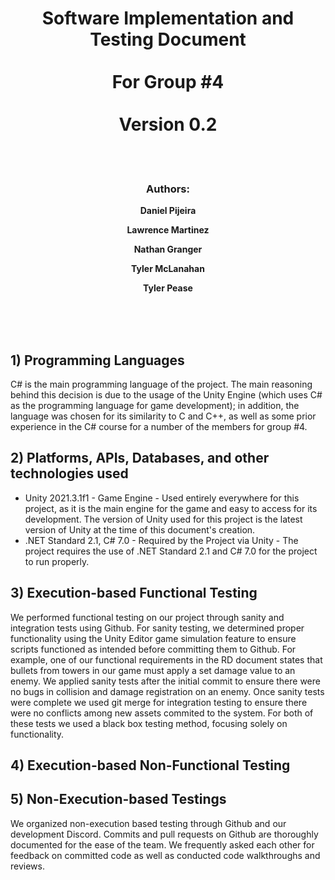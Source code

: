 <div align="center">

# Software Implementation and Testing Document <br> <br> For Group #4 <br> <br> Version 0.2

<br>
<br>

### Authors:

**Daniel Pijeira**
<br>

**Lawrence Martinez**
<br>

**Nathan Granger**
<br>

**Tyler McLanahan**
<br>

**Tyler Pease**
<br>

</div>
<br>
<br>
<br>

## 1) Programming Languages

C# is the main programming language of the project. The main reasoning behind this decision is due to the usage of the Unity Engine (which uses C# as the programming language for game development); in addition, the language was chosen for its similarity to C and C++, as well as some prior experience in the C# course for a number of the members for group #4.

## 2) Platforms, APIs, Databases, and other technologies used

* Unity 2021.3.1f1 - Game Engine - Used entirely everywhere for this project, as it is the main engine for the game and easy to access for its development. The version of Unity used for this project is the latest version of Unity at the time of this document's creation.
* .NET Standard 2.1, C# 7.0 - Required by the Project via Unity - The project requires the use of .NET Standard 2.1 and C# 7.0 for the project to run properly.

## 3) Execution-based Functional Testing

We performed functional testing on our project through sanity and integration tests using Github. For sanity testing, we determined proper functionality using the Unity Editor game simulation feature to ensure scripts functioned as intended before committing them to Github. For example, one of our functional requirements in the RD document states that bullets from towers in our game must apply a set damage value to an enemy. We applied sanity tests after the initial commit to ensure there were no bugs in collision and damage registration on an enemy. Once sanity tests were complete we used git merge for integration testing to ensure there were no conflicts among new assets commited to the system. For both of these tests we used a black box testing method, focusing solely on functionality.

## 4) Execution-based Non-Functional Testing

## 5) Non-Execution-based Testings

We organized non-execution based testing through Github and our development Discord. Commits and pull requests on Github are thoroughly documented for the ease of the team. We frequently asked each other for feedback on committed code as well as conducted code walkthroughs and reviews.
